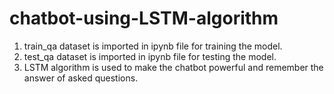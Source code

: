 # chatbot-using-LSTM-algorithm
1. train_qa dataset is imported in ipynb file for training the model.
2. test_qa dataset is imported in ipynb file for testing the model.
3. LSTM algorithm is used to make the chatbot powerful and remember the answer of asked questions.
